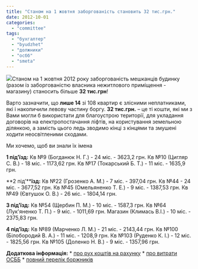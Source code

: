 ```yaml
---
title: "Станом на 1 жовтня заборгованість становить 32 тис.грн."
date: 2012-10-01
categories: 
  - "committee"
tags: 
  - "бухгалтер"
  - "byudzhet"
  - "должники"
  - "осбб"
  - "smeta"
---
```


[![](http://shevchenko4a.brovary.org/wp-content/uploads/2012/10/zadoljenost-300x225.jpg)](http://shevchenko4a.brovary.org/wp-content/uploads/2012/10/zadoljenost.jpg)Станом на 1 жовтня 2012 року заборгованість мешканців будинку (разом із заборгованістю власника нежитлового приміщення - магазину) станосить більше **32 тис.грн**!

Варто зазначити, що **лише 14** зі 108 квартир є злісними неплатниками, які і накопичили левову частину боргу. **32 тис.грн.** – це ті кошти, які ми з Вами могли б використати для благоустрою території, для укладання договорів на електропостачання ліфтів, на користування земельною ділянкою, а замість цього ледь зводимо кінці з кінцями та змушені ходити неосвітленими сходами.

Ми хочемо, щоб ви знали їх імена

**1 під’їзд:** Кв №9 (Богданюк Н. Г.) - 24 міс. - 3623,2 грн. Кв №10 (Цигляр С. В.) - 18 міс. - 1173,62 грн. Кв №17 (Токарський Б. Т.) - 11 міс. - 1635,9 грн.

**2 під’****їзд:** Кв №22 (Грозенко А. М.) - 7 міс. - 397,04 грн. Кв №44 - 24 міс. - 3677,52 грн. Кв №45 (Омельяненко Т. Е.) - 9 міс. - 1387,53 грн. Кв №49 (Євтушок О. В.) - 26 міс. - 1804,14 грн.

**3 під’їзд:** Кв №54 (Щербин П. М.) - 10 міс. - 1587,3 грн. Кв №64 (Лук'яненко Т. П.) - 9 міс. - 1011,69 грн. Магазин (Климась В.І.) - 10 міс. - 2375,83 грн.

**4 під’їзд:** Кв №89 (Марченко Л. М.) - 21 міс. - 2143,44 грн. Кв №100 (Білобородий В. А.) - 11 міс. - 1208,9 грн. Кв №103 (Руденко К. І.) - 12 міс. - 1825,56 грн. Кв №105 (Доленко Н. В.) - 9 міс. - 1357,96 грн.

**Додаткова інформація:** \* [про рух коштів на рахунку](http://shevchenko4a.brovary.org/buhgalteriya-osbb/) \* [про витрати ОСББ](http://shevchenko4a.brovary.org/buhgalteriya-osbb/rashody-osbb/) \* [повний перелік боржників](http://shevchenko4a.brovary.org/buhgalteriya-osbb/dolzhniki-osbb/)

